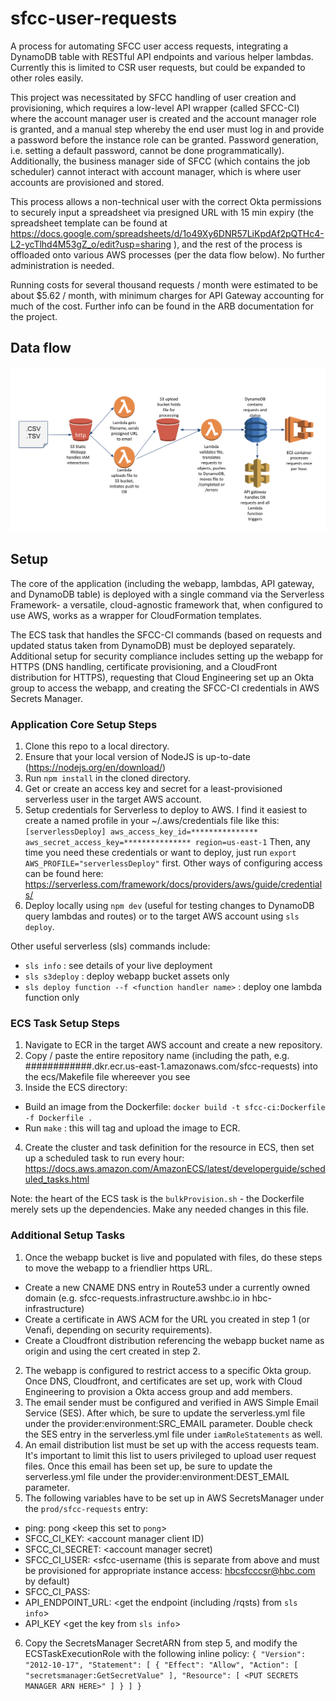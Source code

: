 # sfcc-user-requests
A process for automating SFCC user access requests, integrating a DynamoDB table with RESTful API endpoints and various helper lambdas. Currently this is limited to CSR user requests, but could be expanded to other roles easily.

This project was necessitated by SFCC handling of user creation and provisioning, which requires a low-level API wrapper (called SFCC-CI) where the account manager user is created and the account manager role is granted, and a manual step whereby the end user must log in and provide a password before the instance role can be granted. Password generation, i.e. setting a default password, cannot be done programmatically). Additionally, the business manager side of SFCC (which contains the job scheduler) cannot interact with account manager, which is where user accounts are provisioned and stored. 

This process allows a non-technical user with the correct Okta permissions to securely input a spreadsheet via presigned URL with 15 min expiry (the spreadsheet template can be found at https://docs.google.com/spreadsheets/d/1o49Xy6DNR57LiKpdAf2pQTHc4-L2-ycTlhd4M53gZ_o/edit?usp=sharing ), and the rest of the process is offloaded onto various AWS processes (per the data flow below). No further administration is needed.

Running costs for several thousand requests / month were estimated to be about $5.62 / month, with minimum charges for API Gateway accounting for much of the cost. Further info can be found in the ARB documentation for the project.

## Data flow

![sfcc data flow diagram](/images/sfcc-requests-data-flow.png)

## Setup
The core of the application (including the webapp, lambdas, API gateway, and DynamoDB table) is deployed with a single command via the Serverless Framework- a versatile, cloud-agnostic framework that, when configured to use AWS, works as a wrapper for CloudFormation templates. 

The ECS task that handles the SFCC-CI commands (based on requests and updated status taken from DynamoDB) must be deployed separately. Additional setup for security compliance includes setting up the webapp for HTTPS (DNS handling, certificate provisioning, and a CloudFront distribution for HTTPS), requesting that Cloud Engineering set up an Okta group to access the webapp, and creating the SFCC-CI credentials in AWS Secrets Manager.

### Application Core Setup Steps
1. Clone this repo to a local directory.
2. Ensure that your local version of NodeJS is up-to-date (https://nodejs.org/en/download/)
3. Run `npm install` in the cloned directory.
4. Get or create an access key and secret for a least-provisioned serverless user in the target AWS account.  
5. Setup credentials for Serverless to deploy to AWS. I find it easiest to create a named profile in your ~/.aws/credentials file like this: 
`[serverlessDeploy]
aws_access_key_id=***************
aws_secret_access_key=***************
region=us-east-1`
Then, any time you need these credentials or want to deploy, just run `export AWS_PROFILE="serverlessDeploy"` first.
Other ways of configuring access can be found here: https://serverless.com/framework/docs/providers/aws/guide/credentials/
6. Deploy locally using `npm dev` (useful for testing changes to DynamoDB query lambdas and routes) or to the target AWS account using `sls deploy`. 

Other useful serverless (sls) commands include:
- `sls info` : see details of your live deployment
- `sls s3deploy` : deploy webapp bucket assets only
- `sls deploy function --f <function handler name>` : deploy one lambda function only

### ECS Task Setup Steps
1. Navigate to ECR in the target AWS account and create a new repository.
2. Copy / paste the entire repository name (including the path, e.g. ############.dkr.ecr.us-east-1.amazonaws.com/sfcc-requests) into the ecs/Makefile file whereever you see <ENDPOINT>
3. Inside the ECS directory:
- Build an image from the Dockerfile: `docker build -t sfcc-ci:Dockerfile -f Dockerfile .`
- Run `make` : this will tag and upload the image to ECR.
4. Create the cluster and task definition for the resource in ECS, then set up a scheduled task to run every hour: https://docs.aws.amazon.com/AmazonECS/latest/developerguide/scheduled_tasks.html
  
Note: the heart of the ECS task is the `bulkProvision.sh` - the Dockerfile merely sets up the dependencies. Make any needed changes in this file.

### Additional Setup Tasks
1. Once the webapp bucket is live and populated with files, do these steps to move the webapp to a friendlier https URL.
- Create a new CNAME DNS entry in Route53 under a currently owned domain (e.g. sfcc-requests.infrastructure.awshbc.io in hbc-infrastructure)
- Create a certificate in AWS ACM for the URL you created in step 1 (or Venafi, depending on security requirements).
- Create a Cloudfront distribution referencing the webapp bucket name as origin and using the cert created in step 2.
2. The webapp is configured to restrict access to a specific Okta group. Once DNS, Cloudfront, and certificates are set up, work with Cloud Engineering to provision a Okta access group and add members.
3. The email sender must be configured and verified in AWS Simple Email Service (SES). After which, be sure to update the serverless.yml file under the provider:environment:SRC_EMAIL parameter. Double check the SES entry in the serverless.yml file under `iamRoleStatements` as well.
4. An email distribution list must be set up with the access requests team. It's important to limit this list to users privileged to upload user request files. Once this email has been set up, be sure to update the serverless.yml file under the provider:environment:DEST_EMAIL parameter.
5. The following variables have to be set up in AWS SecretsManager under the `prod/sfcc-requests` entry:
- ping:	pong <keep this set to `pong`>
- SFCC_CI_KEY:	<account manager client ID)
- SFCC_CI_SECRET:	<account manager secret)
- SFCC_CI_USER:	<sfcc-username (this is separate from above and must be provisioned for appropriate instance access: hbcsfcccsr@hbc.com by default)
- SFCC_CI_PASS: <sfcc-username password>
- API_ENDPOINT_URL:	<get the endpoint (including /rqsts) from `sls info`>
- API_KEY	<get the key from `sls info`>
6. Copy the SecretsManager SecretARN from step 5, and modify the ECSTaskExecutionRole with the following inline policy: 
  `{
    "Version": "2012-10-17",
    "Statement": [
        {
            "Effect": "Allow",
            "Action": [
                "secretsmanager:GetSecretValue"
            ],
            "Resource": [
                <PUT SECRETS MANAGER ARN HERE>"
            ]
        }
    ]
}`
